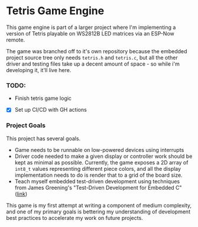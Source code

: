 # Tetris Game Engine

This game engine is part of a larger project where I'm implementing a version of Tetris playable on WS2812B LED matrices via an ESP-Now remote. 

The game was branched off to it's own repository because the embedded project source tree only needs `tetris.h` and `tetris.c`, but all the other driver and testing files take up a decent amount of space - so while i'm developing it, it'll live here. 

### TODO:
* Finish tetris game logic
* [X] Set up CI/CD with GH actions


### Project Goals
This project has several goals. 
* Game needs to be runnable on low-powered devices using interrupts
* Driver code needed to make a given display or controller work should be kept as minimal as possible. Currently, the game exposes a 2D array of `int8_t` values representing different piece colors, and all the display implementation needs to do is render that to a grid of the board size. 
* Teach myself embedded test-driven development using techniques from James Greening's "Test-Driven Development for Embedded C" ([link](https://pragprog.com/titles/jgade/test-driven-development-for-embedded-c/))


This game is my first attempt at writing a component of medium complexity, and one of my primary goals is bettering my understanding of development best practices to accelerate my work on future projects. 
